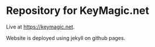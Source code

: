 # Repository for KeyMagic.net

Live at https://keymagic.net.

Website is deployed using jekyll on github pages.
